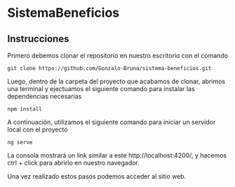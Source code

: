 # SistemaBeneficios

## Instrucciones

Primero debemos clonar el repositorio en nuestro escritorio con el comando

    git clone https://github.com/Gonzalo-Bruna/sistema-beneficios.git

Luego, dentro de la carpeta del proyecto que acabamos de clonar, abrimos una terminal y ejectuamos el siguiente comando para instalar las dependencias necesarias

    npm install

A continuación, utilizamos el siguiente comando para iniciar un servidor local con el proyecto

    ng serve

La consola mostrará un link similar a este  http://localhost:4200/, y hacemos ctrl + click para abrirlo en nuestro navegador.

Una vez realizado estos pasos podemos acceder al sitio web.